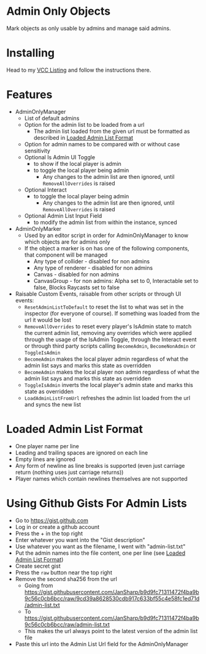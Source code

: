 
# Admin Only Objects

Mark objects as only usable by admins and manage said admins.

# Installing

Head to my [VCC Listing](https://jansharp.github.io/vrc/vcclisting.xhtml) and follow the instructions there.

# Features

- AdminOnlyManager
  - List of default admins
  - Option for the admin list to be loaded from a url
    - The admin list loaded from the given url must be formatted as described in [Loaded Admin List Format](#loaded-admin-list-format)
  - Option for admin names to be compared with or without case sensitivity
  - Optional Is Admin UI Toggle
    - to show if the local player is admin
    - to toggle the local player being admin
      - Any changes to the admin list are then ignored, until `RemoveAllOverrides` is raised
  - Optional Interact
    - to toggle the local player being admin
      - Any changes to the admin list are then ignored, until `RemoveAllOverrides` is raised
  - Optional Admin List Input Field
    - to modify the admin list from within the instance, synced
- AdminOnlyMarker
  - Used by an editor script in order for AdminOnlyManager to know which objects are for admins only
  - If the object a marker is on has one of the following components, that component will be managed
    - Any type of collider - disabled for non admins
    - Any type of renderer - disabled for non admins
    - Canvas - disabled for non admins
    - CanvasGroup - for non admins: Alpha set to 0, Interactable set to false, Blocks Raycasts set to false
- Raisable Custom Events, raisable from other scripts or through UI events:
  - `ResetAdminListToDefault` to reset the list to what was set in the inspector (for everyone of course). If something was loaded from the url it would be lost
  - `RemoveAllOverrides` to reset every player's IsAdmin state to match the current admin list, removing any overrides which were applied through the usage of the IsAdmin Toggle, through the Interact event or through third party scripts calling `BecomeAdmin`, `BecomeNonAdmin` or `ToggleIsAdmin`
  - `BecomeAdmin` makes the local player admin regardless of what the admin list says and marks this state as overridden
  - `BecomeAdmin` makes the local player non admin regardless of what the admin list says and marks this state as overridden
  - `ToggleIsAdmin` inverts the local player's admin state and marks this state as overridden
  - `LoadAdminListFromUrl` refreshes the admin list loaded from the url and syncs the new list

# Loaded Admin List Format

- One player name per line
- Leading and trailing spaces are ignored on each line
- Empty lines are ignored
- Any form of newline as line breaks is supported (even just carriage return (nothing uses just carriage returns))
- Player names which contain newlines themselves are not supported

# Using Github Gists For Admin Lists

- Go to https://gist.github.com
- Log in or create a github account
- Press the + in the top right
- Enter whatever you want into the "Gist description"
- Use whatever you want as the filename, I went with "admin-list.txt"
- Put the admin names into the file content, one per line (see [Loaded Admin List Format](#loaded-admin-list-format))
- Create secret gist
- Press the `raw` button near the top right
- Remove the second sha256 from the url
  - Going from https://gist.githubusercontent.com/JanSharp/b9d9fc71311472f4ba9b9c56c0cb6bcc/raw/9cd39a8628530cdb917c633bf55c4e58fc1ed71d/admin-list.txt
  - To https://gist.githubusercontent.com/JanSharp/b9d9fc71311472f4ba9b9c56c0cb6bcc/raw/admin-list.txt
  - This makes the url always point to the latest version of the admin list file
- Paste this url into the Admin List Url field for the AdminOnlyManager
